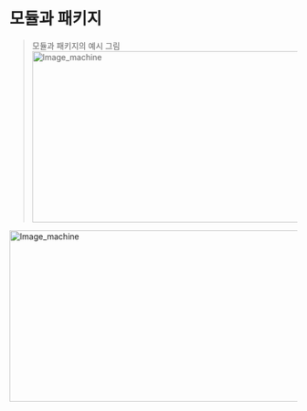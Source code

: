 모듈과 패키지
=============
> 모듈과 패키지의 예시 그림  
<img src="https://user-images.githubusercontent.com/66001539/119265203-d1d05980-bc20-11eb-820b-9c211d1f3690.png" width="600px" height="300px" title="px(픽셀) 크기 설정" alt="Image_machine"></img><br/>  
  
>  
<img src="https://user-images.githubusercontent.com/66001539/120498641-56c62a80-c3fa-11eb-9885-5b8ebcdf7ff8.png" width="600px" height="300px" title="px(픽셀) 크기 설정" alt="Image_machine"></img><br/>  

